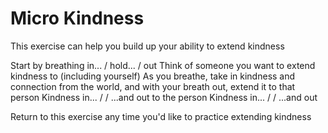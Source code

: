 # Micro Kindness
This exercise can help you build up your ability to extend kindness

Start by breathing in... / hold... / out
Think of someone you want to extend kindness to (including yourself)
As you breathe, take in kindness and connection from the world, and with your breath out, extend it to that person
Kindness in... / / ...and out to the person
Kindness in... / / ...and out

Return to this exercise any time you'd like to practice extending kindness

[_meta:author]:- "Kip"
[_meta:size]:- "micro"
[_meta:tags]:- "kindness"
[_meta:date-added]:- "2023-06-11T00:00:00.000"